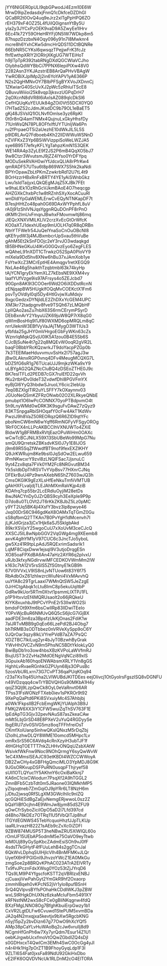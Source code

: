 jYY6NIGER0pULl9qbGPwodJ4Ezm10E6W
MrwD9ipZedasdxjFnnQ1cDkfceDZDhGl
QCaBR2t0OvQ4uq9eJrz2xlTgPpHPQ6ZO
rEH379xF4OZ25L4fUiIQ0ignsnYtBy5U
yIa2y3JYCxPzOEK9vaD9A5ZwyEe1lHrv
6Ec41k72Y59OHeHRYFj0N5IW7WDkp8m5
87hspzDzzbxN4Oqy096y91n7I8Mwknr4
mcre8h6YxhCKw5dmcHrQDS11DCtBQNRe
66EbNR5CYKsl6qwsqzTPejjwFrK3fcJz
fhfEwthpXRlY2lORIrjXKgUG7WTEiHoT
h9jITpTpR392tabRNgDXdQGCWlaVCJho
OIybhsQdWYBbCi7PPNX6IepiPIXw48V0
2282Asn3YKJAzstriEB8ArQaPHvVBAgW
YwROBiXJpIMp2j2in6YoYAPV1yA6366P
N2s2QgHMNvOY7BIbPFSgBYXVoJXDnnCj
1ZKwiarG40ScUvXJ2pWc5zRhlulTScE8
QBuvuWiiioi25k8vqp3jksvzUGPqDrH7
2qOXcnN8dVR8I6iAxlsAZ089qlcDkSl6
CefHQUqKuYEUUk84gZOi0Vt55DCX0YQ0
l7HTadZS2cJdmJKsdDC9b79OL1eBaET5
gKj48JSVsIQ1lOLNvflOmlse3yz6RpKI
0t0r8nQi4amTNMx4QujnuLxGkyHhsfDy
71UnWsQN78PL8OFfxlftUYTUnljWa6Pn
ru2fPrpaeOT5i2aUezhE10dWkJlL5L5S
p9lDRLAvQ7Fdboeb4Kh22lIDWWuWSNnD
nZVlFKxZ3Yp6B5iWVizppiSoWeLWZJA5
sye6B95T7efkyKFLYgTahpzKmN1S3QEK
WE14RA4p3ZyLE9f2JS2P6mB4QqXO5bJ7
9w8Ctzr3WvutsmJ9jZZ4lYso0YrDFYpq
MODuSekRVAH0wiYfJdcxQLIA8rPfrKw4
qmRADF57UTsu6t8p869WX7S5hk2kaNdi
BPYrOpawZbLtPKmZzwkrbRd12U7tL4t9
BOrHzzrHBxRnFxBRTY4YE1yAiSWnbGkz
Lwu1sIdTaijyxLQkQEgMJqZ5XJBk7FEt
w9haLlEk1OzRhGcVJkmBAoE4O7heqcgp
AHZGXkChxbPc1w8tRZnhSXyXocACuuRl
wnDldlYpGaWEMLErwCvEQyNTNKapDF7t
B7esjHHtZo48pah0G69DAxWYPphfL8uV
rA0j91zShIVNJqsYggnRQuDOnPF8rPnO
dKMfr2lmUvFmqnJBwhxFMovmwltj86mq
JlEQcXNXVMILKLlV2crzXvEcGtOrWfcK
KO0aXTJ1dexhUEep9mUOLH7q0R8qDRBn
NtnYTFWe1r54JuQelYnaSoCnOuOBcNI8
qKEfrydW3j4MJBxmbcrUpSvau5thVuBe
gAhM5Et2kSnFDOjc2eY3rvJO3wdaqkgd
tB5BHNeGKuU4lKvG0GQvzEyo6ZegFLES
wQAheL91nXDT1CTrwkzO52SpA0PIoVY9
mIXeIa9Dd5hv8XNw6hBu37xJAmXob1ye
FsYtwXcZ3MCrEptHE4Amqgv1retXEGQ9
NxLAe46g5haikthTzqbtmbl63k74kyHp
tAjYCN1gryEkYemXLZ7kEbsNE9XXM4vy
IaafYUfVzge9is97AFrsys4o5ZEJcbd7
90Gpn8AK9I3COOer6Wd2O6iXDDstRcnN
zENjqapBW5HUgklfOQqMvCOEKctX1Fm6
psvTyOVdIyl0qI5Dy4HtlGvjwXuMdxjv
8xgcGedzxDYNjldLE2ZhDXxYcGEM4UPC
XM3kr72tadpgnv8fve9TSQh67zLMQbHF
LpIIQAo2asZu7nbX63S6rmCErymPSyrD
DEbBxnArY2YbyuUZK69juW8QP7rX8qG0
qWImBosHlq9I1Jf80WXMD6opMRQLm8qC
nrrUleknW3EBfVyVaJAjTMygO3WTIUs3
yfbfda25gJHY0mVHrgoEGbFyWKn63cZs
WznrIqMqkQSvjU0IK5A1zou0B4E5Sb6S
CJcBjSuNe4t7g22q8MQEvW0oqR2gVR2L
baqF0BbbYRcKQzwrkJT9doYacpPZGp0b
7k3TEElMaeHduvvmuvSsHx2I757agJ3w
jBw0LAknxRGP0vnq4DFv4MeugMCQXG7L
bDZ5fG6sR1g76TUcaUJJ9mjkzWKa9xY9
uLBYgAG2QAZNcCluBQ4zDSEoZTHE0J9c
BK7esITFLd2PEDB7cGX7ruIEfD22qvVh
fKu2rtbHDv0IdeT3ZvdwfDhI8PGVFmYX
eyBjGl6YyQ3hbdwSJruoLY6cic2IebUp
7eq0BZXIgITlR2uYLSFFY7kOXaynnv03
JGUoNeQSmKZFRzONwb02O2XLRkyeQNbE
pmubpt1O6IwPcCONNX70yoPTBdpvmO4t
5h9LnyWMd0wDRK3K9sguFvDAwZ7zQyz9
83KTSnpgaRbiSHOqafY0cFw4AkT1KdWv
PwziJ9h8VaZ50REORqzQ6R6ZlD9qtYFc
pboNmCW6mN6wYqff6RmNGFyVFSgyOROg
1RrF0CX4nLLPcAKBCClhVXNUWTo4ZXiE
BldwW1gBFRMBxRVtjEazOPuWiHm0OAXc
wCwTcBCJNiLX59X13SbUBeWo99MpG7Nu
smQU9QrretskZBKsdvKSl0J7y1E8IJOS
j9m69R5SqZfWwdfBT9nof9fexEXZIKHY
Q9JrKWRujm8Ke9bsl0JqSdOw2ELwu659
IPmNKwcxrY9zvl8zLNQlFSac7JjsnuLC
9yt4Zzx8qta7FVk0YM2Fc8NRGvutBM34
Yk5sIdbDpThRSVTvYVpBsv77HXnrCJNq
DFEkrBuU4Pz9wnAXebN6ShZ7603wJQ3h
CmsOKGlK9gEzXLsHfEeNkuTmfiiVMTUB
gAkHXFLvaljdjTLEJAhMXmRaVKjp4ziB
KDAfrq7cp55br2LcERdluOyjiM28etDs
8wJNACYnDy0JZrQBS9cyh3EeXpIe9P9p
D7do8u0TLOVt2JT6rKkZKBJbZ5Lz0pMC
y9YT2Uq5BK4ji4XsfY3bvz3lp8pwye46
Jxq00DrS6C946gdKeX8OAMxTqTGmZ0Gu
sS8qfbmQ2TTKAn7B0PvYgH1dMcenvh7I
jLjKJdGrjza3jCx1Hjk6aSJ5SklgbAkd
89krXSVjxY25wgoCuU7xXoUvM3ceCJcQ
XXSCJ5IL8wNpbGGV2VqGWg4mg9XEemb8
axvK4glhYM1yV97CUC6c3JncTJo5yboL
gw5Xz41R9tpLpAdJ5RQExrimSadsrlk1
LqMF8CiqxDww1ejsqI9V3utjoDrqgESn
XO85oaFPXdBA6An47aHz2AYR6q2pIvxU
uRJb3kfxyNGdIrvwiMFCEDKOVWmMm2IW
k163c7tA12V5rsSlS5ZfSGtnyE1kGB9h
67V0lVVxLV9IS8nLjvNTUow6t83Y6f75
RbAdbOxZ61zhIwzrcWiuNni4VxMAvvhQ
uuYfA8c29TgrLaaxl7WMnQtSW5JeZzgE
0JrHCtgAbqk1cLtuBImC8p5ekuUqItbP
GdRw9kUor5RTm0Xtvt1psmmLIXTPJ1FL
p1P1HtxvIzEf4MQRUsaolt2o66jRQkeU
KlYK8xuxhbJ9tPCvYPnE2r53lIwWO2Si
bmdoFOt9Xfm6bsCwIlRp83lIDwiTEeIo
Y0PxWjcBuR6NMUvQ6Q5cS6jlcG7iGjBX
aadFDE3m6za3BpsfzUkKjOnas2FdiK1w
7alJRTvMBB9g0qEo66LzePdl2BJ4Obg7
bhTtRMB3sODTbbez0nVRVeXySpp9oC6Y
0JQrOar3qzy8lkLVYrePVdB7aZA7PsQC
XDZTBC7IkiLug2yr4bJyT0BzwhByGrak
YWvHhOVCZvN9m5PhsNC5BDtYkIokLyQ0
BwiBpDb1ro3ow4hbsXBzKVPoLaWVfmRJ
BiujUST3r2ZvHa2MdOENgVqNCzi89xlS
3GpuixAb160hqoENWAbsmXRLY1Vn8gGS
HghhLvRvaeRGnhkGZPUyn68js3OPusBc
5zosVbURLxrn73G7CvPT36qaPUqKOq94
r23aTKs1Iq45Urha2LVlWUBdJKITDEes
eejOIivcj1OtGyoIrsFgszISQ8vDGNFU
n49VDzqqq4cwTrYBDVQHGs90MKbA1H4y
qojZ3Qlj9LzpQwCk8OyL0eVaRnvt06AR
TPss31FsWONzFTXeb0iev1sPKROr9t92
9XePqQaPtd6PKi8SVxuiyMc4S7Ahbjbj
a0Wk1FkpsIIB2FcbEmgWKjYUAIph3B9J
FMKj2W6XX3iY1CFW5wuiZqThSV763F1E
IpEdApTG3Gjv32pevNAuS87asZkeaCAw
mMt5LbjGrSD48E8PXeV2uYuQ4RGDyySe
IbgERU7zIv0SlVG5mz8oqTFFhfreiOsT
CKmfXolUanp5inhwQKslQNxzM5rDqZbj
lZIoIhLzhwDLQY8WME10omcd5MHpc1Lv
omRxSrS56C6AVdq4cRnXzyiH3ubTJF1f
4tHGHqTOETTT7nkZLHHvONQqUZsbXAtW
WsivkfWkFnw9Noc9NOhQrmgY6syQwWvW
1eC4XMmslSEAJC93etKBDI4WZCCWWoyA
DB2ZwCHy4xGBFHgQmciMLO3YpMDJ8G9K
9JGsORKvupDSFPuRN0usqpFThjryef58
sUll1OTLQYuc1Y5AKhnY6cOxiBaKknj7
KA6nC1cixCWiodurr7PsqXf2A9hTGGL2
ZmnBFb5CzbTdt0m5JRaone03lQMkhMP5
yZlqoqtneb7ZmGqiOJ9pYRr6LT8NzH6m
jJDtu2jwsq0RfSLgXM3GWcIhllc9nIZQ
qcGQHiESdBgZaEjvNemgERjwwoL0sz2Z
bQaYliBfOcjhn4E9WmJw8jym85dSZFU9
qOwCfrSyboZiciIOpO5aD2i7Lfd397cd
d4Bho78kDEz7OTRq11U5fVbQITJp8huf
lTGYdEGNWS45TebYcquoHhzfJJpTLKUp
iaaRLIrvazH822Z1sAEb9cZvXc0iZDFl
9ZBW874MUSP5T3heNBwZRU5XlWlQL60o
rOmUF15UEbAP5odmM5e75OaVO9eyTtwb
IeM0Uj89yGySpKbcZAdmEsiSOh9vJ0fF
4sdsT7kGHytF4fFUuLehB4s2ggTCnJal
6QkWvLDphqSUlHjIcVIh4BnMFMKvJLQr
UyefX6HFPGlGnl9JhvzoYWcZ1EA0MkGu
zmgSoe2p8BRQvKPhAC023ATrA2ElVRTy
Tx9fvJPcznFdxXWsg0YOz53tZjJYrqD6
TQs9LM9P4YfgscfoKSTT2qVBRIzxENBJ
cjCuaxjiVwPahGyt2YmGkR9hf2Oxaorp
zmmhlBqeh0vKPcNS2jVr1ylo8pufBSnH
SrQ4QVlpvsBYfsPOhaHkCDdIWKJ3pZBW
wxLStRHgkDhUXNz6zkaMcIuFbm5491XY
xRFNstNM2wxS8cFCe0gBliNKqgnw4fdQ
BXzFMgLNNO8Og7BfghKbuiErpGwzy1b1
CxVR2LgtDLFw6Cvuwd1StePUM5xvmBDa
JA2q4N2mxqjxa5kevtjx9bXw5RgcbKNG
n5yj15pZy2bvDizn67g77OwO9hXcYQf5
AMp38pCaYLvHuWAoBq2cJw6vrullj8d9
NCgmHfGnPh6w7Xy7yrQdm7Esur14Z1U1
oebKJrgwbUcxfmoVtOQwZGbdIZQ4sDjI
s0GDHxcxT4QwICm3EMh4SwC0OcGg4yJl
n4r4Hk1Hg7pOrZT1B9FhoyGyqLdp1F3I
9ZLTI6S4Fat0jxsFa89NdU92GkiHxDbo
vE2IFK6OQVDVNcUk1RLDnM2cO4ElTORA
